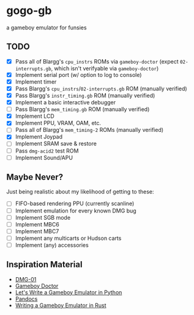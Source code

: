# gogo-gb
a gameboy emulator for funsies

## TODO

- [X] Pass all of Blargg's `cpu_instrs` ROMs via `gameboy-doctor` (expect `02-interrupts.gb`, which isn't verifyable via `gameboy-doctor`)
- [X] Implement serial port (w/ option to log to console)
- [X] Implement timer
- [X] Pass Blargg's `cpu_instrs`/`02-interrupts.gb` ROM (manually verified)
- [X] Pass Blargg's `instr_timing.gb` ROM (manually verified)
- [X] Implement a basic interactive debugger
- [ ] Pass Blargg's `mem_timing.gb` ROM (manually verified)
- [X] Implement LCD
- [X] Implement PPU, VRAM, OAM, etc.
- [ ] Pass all of Blargg's `mem_timing-2` ROMs (manually verified)
- [X] Implement Joypad
- [ ] Implement SRAM save & restore
- [ ] Pass `dmg-acid2` test ROM
- [ ] Implement Sound/APU

## Maybe Never?

Just being realistic about my likelihood of getting to these:

- [ ] FIFO-based rendering PPU (currently scanline)
- [ ] Implement emulation for every known DMG bug
- [ ] Implement SGB mode
- [ ] Implement MBC6
- [ ] Implement MBC7
- [ ] Implement any multicarts or Hudson carts
- [ ] Implement (any) accessories

## Inspiration Material

* [DMG-01](https://rylev.github.io/DMG-01/public/book/introduction.html)
* [Gameboy Doctor](https://github.com/robert/gameboy-doctor)
* [Let's Write a Gameboy Emulator in Python](https://www.inspiredpython.com/course/game-boy-emulator/let-s-write-a-game-boy-emulator-in-python)
* [Pandocs](https://gbdev.io/pandocs/About.html)
* [Writing a Gameboy Emulator in Rust](https://yushiomote.org/posts/gameboy-emu)
